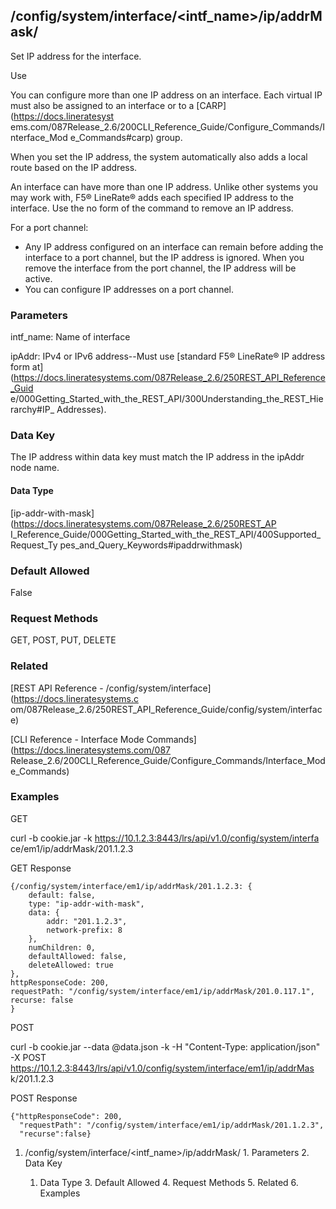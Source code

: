 ## /config/system/interface/<intf_name>/ip/addrMask/<ipAddr>

Set IP address for the interface.

Use

You can configure more than one IP address on an interface. Each virtual IP
must also be assigned to an interface or to a [CARP](https://docs.lineratesyst
ems.com/087Release_2.6/200CLI_Reference_Guide/Configure_Commands/Interface_Mod
e_Commands#carp) group.

When you set the IP address, the system automatically also adds a local route
based on the IP address.

An interface can have more than one IP address. Unlike other systems you may
work with, F5® LineRate® adds each specified IP address to the interface. Use
the no form of the command to remove an IP address.

For a port channel:

  * Any IP address configured on an interface can remain before adding the interface to a port channel, but the IP address is ignored. When you remove the interface from the port channel, the IP address will be active.
  * You can configure IP addresses on a port channel.

### Parameters

intf_name: Name of interface

ipAddr: IPv4 or IPv6 address--Must use [standard F5® LineRate® IP address form
at](https://docs.lineratesystems.com/087Release_2.6/250REST_API_Reference_Guid
e/000Getting_Started_with_the_REST_API/300Understanding_the_REST_Hierarchy#IP_
Addresses).

### Data Key

The IP address within data key must match the IP address in the ipAddr node
name.

#### Data Type

[ip-addr-with-mask](https://docs.lineratesystems.com/087Release_2.6/250REST_AP
I_Reference_Guide/000Getting_Started_with_the_REST_API/400Supported_Request_Ty
pes_and_Query_Keywords#ipaddrwithmask)

### Default Allowed

False

### Request Methods

GET, POST, PUT, DELETE

### Related

[REST API Reference - /config/system/interface](https://docs.lineratesystems.c
om/087Release_2.6/250REST_API_Reference_Guide/config/system/interface)

[CLI Reference - Interface Mode Commands](https://docs.lineratesystems.com/087
Release_2.6/200CLI_Reference_Guide/Configure_Commands/Interface_Mode_Commands)

### Examples

GET

curl -b cookie.jar -k https://10.1.2.3:8443/lrs/api/v1.0/config/system/interfa
ce/em1/ip/addrMask/201.1.2.3

GET Response

    
    {/config/system/interface/em1/ip/addrMask/201.1.2.3: {
        default: false,
        type: "ip-addr-with-mask",
        data: {
            addr: "201.1.2.3",
            network-prefix: 8
        },
        numChildren: 0,
        defaultAllowed: false,
        deleteAllowed: true
    },
    httpResponseCode: 200,
    requestPath: "/config/system/interface/em1/ip/addrMask/201.0.117.1",
    recurse: false
    }
    

POST

curl -b cookie.jar --data @data.json -k -H "Content-Type: application/json" -X
POST https://10.1.2.3:8443/lrs/api/v1.0/config/system/interface/em1/ip/addrMas
k/201.1.2.3

POST Response

    
    {"httpResponseCode": 200,
      "requestPath": "/config/system/interface/em1/ip/addrMask/201.1.2.3",
      "recurse":false}

  1. /config/system/interface/<intf_name>/ip/addrMask/<ipAddr>
    1. Parameters
    2. Data Key
      1. Data Type
    3. Default Allowed
    4. Request Methods
    5. Related
    6. Examples

